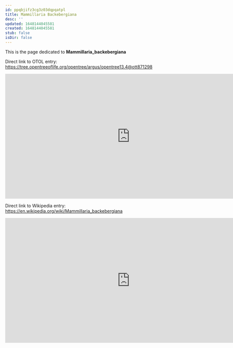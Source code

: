 ```yaml
---
id: ppqbjifz3cg3z03dqpqatpl
title: Mammillaria Backebergiana
desc: ''
updated: 1648144045581
created: 1648144045581
stub: false
isDir: false
---
```

This is the page dedicated to **Mammillaria_backebergiana**


Direct link to OTOL entry: https://tree.opentreeoflife.org/opentree/argus/opentree13.4@ott871298



<html>
    <body>
    <iframe src="https://tree.opentreeoflife.org/opentree/argus/opentree13.4@ott871298"
    width="800" height="400" frameborder="0" allowfullscreen> </iframe>
    </body>
</html>
    


Direct link to Wikipedia entry: https://en.wikipedia.org/wiki/Mammillaria_backebergiana



<html>
    <body>
    <iframe src="https://en.wikipedia.org/wiki/Mammillaria_backebergiana"
    width="800" height="400" frameborder="0" allowfullscreen> </iframe>
    </body>
</html>
    
